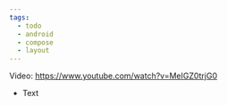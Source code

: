 ```yaml
---
tags:
  - todo
  - android
  - compose
  - layout
---
```

Video: https://www.youtube.com/watch?v=MeIGZ0trjG0
- Text